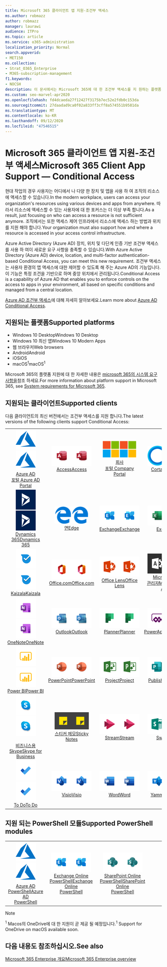```yaml
---
title: Microsoft 365 클라이언트 앱 지원-조건부 액세스
ms.author: robmazz
author: robmazz
manager: laurawi
audience: ITPro
ms.topic: article
ms.service: o365-administration
localization_priority: Normal
search.appverid:
- MET150
ms.collection:
- Strat_O365_Enterprise
- M365-subscription-management
f1.keywords:
- NOCSH
description: 이 문서에서는 Microsoft 365에 대 한 조건부 액세스를 지 원하는 플랫폼, 클라이언트 및 Powershell 모듈에 대해 설명 합니다.
ms.custom: seo-marvel-apr2020
ms.openlocfilehash: fd4dcaeda27f12427f3175b7ec52e2fdb0c153da
ms.sourcegitcommit: 27daadad9ca0f02a833ff3cff8a574551b9581da
ms.translationtype: MT
ms.contentlocale: ko-KR
ms.lasthandoff: 09/12/2020
ms.locfileid: "47546515"
---
```

# <a name="microsoft-365-client-app-support--conditional-access"></a><span data-ttu-id="aeb78-103">Microsoft 365 클라이언트 앱 지원-조건부 액세스</span><span class="sxs-lookup"><span data-stu-id="aeb78-103">Microsoft 365 Client App Support — Conditional Access</span></span>

<span data-ttu-id="aeb78-104">현대 작업의 경우 사용자는 어디에서 나 다양 한 장치 및 앱을 사용 하 여 조직의 리소스에 액세스할 수 있습니다.</span><span class="sxs-lookup"><span data-stu-id="aeb78-104">In the modern workplace, users can access your organization's resources using various devices and apps from anywhere.</span></span> <span data-ttu-id="aeb78-105">따라서 리소스에 액세스할 수 있는 사용자에 대 한 포커스는 더 이상 부족 합니다.</span><span class="sxs-lookup"><span data-stu-id="aeb78-105">As a result, just focusing on who can access a resource is not sufficient anymore.</span></span> <span data-ttu-id="aeb78-106">조직에서는 또한 액세스 제어 인프라에서 리소스에 액세스 하는 방법과 위치를 지원 해야 합니다.</span><span class="sxs-lookup"><span data-stu-id="aeb78-106">Your organization must also support how and where a resource is accessed in your access control infrastructure.</span></span>

<span data-ttu-id="aeb78-107">Azure Active Directory (Azure AD) 장치, 위치 및 다단계 인증 기반 조건부 액세스를 사용 하 여이 새로운 요구 사항을 충족할 수 있습니다.</span><span class="sxs-lookup"><span data-stu-id="aeb78-107">With Azure Active Directory (Azure AD) device, location, and multi-factor authentication-based Conditional Access, you can meet this new requirement.</span></span> <span data-ttu-id="aeb78-108">조건부 액세스는 사용자 환경의 앱 액세스에 대한 제어할 수 있도록 해 주는 Azure AD의 기능입니다. 이 기능은 특정 조건을 기반으로 하며 중앙 위치에서 관리됩니다.</span><span class="sxs-lookup"><span data-stu-id="aeb78-108">Conditional Access is a capability of Azure AD that enables you to enforce controls on the access to apps in your environment, all based on specific conditions and managed from a central location.</span></span>

<span data-ttu-id="aeb78-109">[Azure AD 조건부 액세스](https://docs.microsoft.com/azure/active-directory/conditional-access/)에 대해 자세히 알아보세요.</span><span class="sxs-lookup"><span data-stu-id="aeb78-109">Learn more about [Azure AD Conditional Access](https://docs.microsoft.com/azure/active-directory/conditional-access/).</span></span>

## <a name="supported-platforms"></a><span data-ttu-id="aeb78-110">지원되는 플랫폼</span><span class="sxs-lookup"><span data-stu-id="aeb78-110">Supported platforms</span></span>

 - <span data-ttu-id="aeb78-111">Windows 10 Desktop</span><span class="sxs-lookup"><span data-stu-id="aeb78-111">Windows 10 Desktop</span></span>
 - <span data-ttu-id="aeb78-112">Windows 10 최신 앱</span><span class="sxs-lookup"><span data-stu-id="aeb78-112">Windows 10 Modern Apps</span></span>
 - <span data-ttu-id="aeb78-113">웹 브라우저</span><span class="sxs-lookup"><span data-stu-id="aeb78-113">Web browsers</span></span>
 - <span data-ttu-id="aeb78-114">Android</span><span class="sxs-lookup"><span data-stu-id="aeb78-114">Android</span></span>
 - <span data-ttu-id="aeb78-115">iOS</span><span class="sxs-lookup"><span data-stu-id="aeb78-115">iOS</span></span>
 - <span data-ttu-id="aeb78-116">macOS<sup>1</sup></span><span class="sxs-lookup"><span data-stu-id="aeb78-116">macOS<sup>1</sup></span></span>

<span data-ttu-id="aeb78-117">Microsoft 365의 플랫폼 지원에 대 한 자세한 내용은 [microsoft 365의 시스템 요구 사항을](https://products.office.com/office-system-requirements)참조 하세요.</span><span class="sxs-lookup"><span data-stu-id="aeb78-117">For more information about platform support in Microsoft 365, see [System requirements for Microsoft 365](https://products.office.com/office-system-requirements).</span></span>

## <a name="supported-clients"></a><span data-ttu-id="aeb78-118">지원되는 클라이언트</span><span class="sxs-lookup"><span data-stu-id="aeb78-118">Supported clients</span></span>

<span data-ttu-id="aeb78-119">다음 클라이언트의 최신 버전에서는 조건부 액세스를 지원 합니다.</span><span class="sxs-lookup"><span data-stu-id="aeb78-119">The latest versions of the following clients support Conditional Access:</span></span>

| | | | | | |
|:---:|:---:|:---:|:---:|:---:|:---:|
| <span data-ttu-id="aeb78-120">![Azure 아이콘](../media/o365-azure-64x64.png)</span><span class="sxs-lookup"><span data-stu-id="aeb78-120">![Azure icon](../media/o365-azure-64x64.png)</span></span> <br> [<span data-ttu-id="aeb78-121">Azure AD <br> 포털 </span><span class="sxs-lookup"><span data-stu-id="aeb78-121">Azure AD <br> Portal </span></span>](https://azure.microsoft.com/features/azure-portal/) | <span data-ttu-id="aeb78-122">![Access 아이콘](../media/o365-access-64x64.png)</span><span class="sxs-lookup"><span data-stu-id="aeb78-122">![Access icon](../media/o365-access-64x64.png)</span></span> <br> [<span data-ttu-id="aeb78-123">Access</span><span class="sxs-lookup"><span data-stu-id="aeb78-123">Access</span></span>](https://products.office.com/access) | <span data-ttu-id="aeb78-124">![회사 포털 아이콘](../media/o365-microsoft-64x64.png)</span><span class="sxs-lookup"><span data-stu-id="aeb78-124">![Company portal icon](../media/o365-microsoft-64x64.png)</span></span> <br> [<span data-ttu-id="aeb78-125">회사 <br> 포털 </span><span class="sxs-lookup"><span data-stu-id="aeb78-125">Company <br> Portal </span></span>](https://docs.microsoft.com/intune-user-help/sign-in-to-the-company-portal)  | <span data-ttu-id="aeb78-126">![Cortana 아이콘](../media/o365-cortana-64x64.png)</span><span class="sxs-lookup"><span data-stu-id="aeb78-126">![Cortana icon](../media/o365-cortana-64x64.png)</span></span> <br> [<span data-ttu-id="aeb78-127">Cortana</span><span class="sxs-lookup"><span data-stu-id="aeb78-127">Cortana</span></span>](https://www.microsoft.com/cortana) | <span data-ttu-id="aeb78-128">![Delve 아이콘](../media/o365-delve-64x64.png)</span><span class="sxs-lookup"><span data-stu-id="aeb78-128">![Delve icon](../media/o365-delve-64x64.png)</span></span> <br> [<span data-ttu-id="aeb78-129">Delve</span><span class="sxs-lookup"><span data-stu-id="aeb78-129">Delve</span></span>](https://products.office.com/business/intelligent-search) 
| <span data-ttu-id="aeb78-130">![Dynamics 365 아이콘](../media/o365-dynamics365-64x64.png)</span><span class="sxs-lookup"><span data-stu-id="aeb78-130">![Dynamics 365 icon](../media/o365-dynamics365-64x64.png)</span></span> <br> [<span data-ttu-id="aeb78-131">Dynamics 365</span><span class="sxs-lookup"><span data-stu-id="aeb78-131">Dynamics 365</span></span>](https://dynamics.microsoft.com) | <span data-ttu-id="aeb78-132">![에 지 아이콘](../media/o365-edge-64x64.png)</span><span class="sxs-lookup"><span data-stu-id="aeb78-132">![Edge icon](../media/o365-edge-64x64.png)</span></span> <br> [<span data-ttu-id="aeb78-133">면</span><span class="sxs-lookup"><span data-stu-id="aeb78-133">Edge</span></span>](https://www.microsoft.com/windows/microsoft-edge) | <span data-ttu-id="aeb78-134">![Exchange 아이콘](../media/o365-exchange-64x64.png)</span><span class="sxs-lookup"><span data-stu-id="aeb78-134">![Exchange icon](../media/o365-exchange-64x64.png)</span></span> <br> [<span data-ttu-id="aeb78-135">Exchange</span><span class="sxs-lookup"><span data-stu-id="aeb78-135">Exchange</span></span>](https://products.office.com/exchange/exchange-online) | <span data-ttu-id="aeb78-136">![Excel 아이콘](../media/o365-excel-64x64.png)</span><span class="sxs-lookup"><span data-stu-id="aeb78-136">![Excel icon](../media/o365-excel-64x64.png)</span></span> <br> [<span data-ttu-id="aeb78-137">Excel</span><span class="sxs-lookup"><span data-stu-id="aeb78-137">Excel</span></span>](https://products.office.com/excel) | <span data-ttu-id="aeb78-138">![Forms 아이콘](../media/o365-forms-64x64.png)</span><span class="sxs-lookup"><span data-stu-id="aeb78-138">![Forms icon](../media/o365-forms-64x64.png)</span></span> <br> [<span data-ttu-id="aeb78-139">Forms​​</span><span class="sxs-lookup"><span data-stu-id="aeb78-139">Forms</span></span>](https://flow.microsoft.com/connectors/shared_microsoftforms/microsoft-forms/) 
| <span data-ttu-id="aeb78-140">![Kaizala 아이콘](../media/o365-kaizala-64x64.png)</span><span class="sxs-lookup"><span data-stu-id="aeb78-140">![Kaizala icon](../media/o365-kaizala-64x64.png)</span></span> <br> [<span data-ttu-id="aeb78-141">Kaizala</span><span class="sxs-lookup"><span data-stu-id="aeb78-141">Kaizala</span></span>](https://products.office.com/en/business/microsoft-kaizala) | <span data-ttu-id="aeb78-142">![Office.com 아이콘](../media/o365-office-64x64.png)</span><span class="sxs-lookup"><span data-stu-id="aeb78-142">![Office.com icon](../media/o365-office-64x64.png)</span></span> <br> [<span data-ttu-id="aeb78-143">Office.com</span><span class="sxs-lookup"><span data-stu-id="aeb78-143">Office.com</span></span>](https://www.office.com/) | <span data-ttu-id="aeb78-144">![렌즈 아이콘](../media/o365-lens-64x64.png)</span><span class="sxs-lookup"><span data-stu-id="aeb78-144">![Lens icon](../media/o365-lens-64x64.png)</span></span> <br> [<span data-ttu-id="aeb78-145">Office Lens</span><span class="sxs-lookup"><span data-stu-id="aeb78-145">Office Lens</span></span>](https://www.microsoft.com/p/office-lens/9wzdncrfj3t8?activetab=pivot%3Aoverviewtab) | <span data-ttu-id="aeb78-146">![Office 365 관리 아이콘](../media/o365-o365admin-64x64.png)</span><span class="sxs-lookup"><span data-stu-id="aeb78-146">![Office 365 Admin icon](../media/o365-o365admin-64x64.png)</span></span> <br> [<span data-ttu-id="aeb78-147">Microsoft 365 <br> 관리자</span><span class="sxs-lookup"><span data-stu-id="aeb78-147">Microsoft 365 <br> Admin</span></span>](https://products.office.com/business/manage-office-365-admin-app) | <span data-ttu-id="aeb78-148">![비즈니스용 OneDrive 아이콘](../media/o365-OneDrive-64x64.png)</span><span class="sxs-lookup"><span data-stu-id="aeb78-148">![OneDrive for Business icon](../media/o365-OneDrive-64x64.png)</span></span> <br> [<span data-ttu-id="aeb78-149">OneDrive<sup>1</sup></span><span class="sxs-lookup"><span data-stu-id="aeb78-149">OneDrive<sup>1</sup></span></span>](https://products.office.com/onedrive-for-business/online-cloud-storage) 
| <span data-ttu-id="aeb78-150">![OneNote 아이콘](../media/o365-OneNote-64x64.png)</span><span class="sxs-lookup"><span data-stu-id="aeb78-150">![OneNote icon](../media/o365-OneNote-64x64.png)</span></span> <br> [<span data-ttu-id="aeb78-151">OneNote</span><span class="sxs-lookup"><span data-stu-id="aeb78-151">OneNote</span></span>](https://products.office.com/onenote) | <span data-ttu-id="aeb78-152">![Outlook 아이콘](../media/o365-outlook-64x64.png)</span><span class="sxs-lookup"><span data-stu-id="aeb78-152">![Outlook icon](../media/o365-outlook-64x64.png)</span></span> <br> [<span data-ttu-id="aeb78-153">Outlook</span><span class="sxs-lookup"><span data-stu-id="aeb78-153">Outlook</span></span>](https://products.office.com/outlook) | <span data-ttu-id="aeb78-154">![Planner 아이콘](../media/o365-planner-64x64.png)</span><span class="sxs-lookup"><span data-stu-id="aeb78-154">![Planner icon](../media/o365-planner-64x64.png)</span></span> <br> [<span data-ttu-id="aeb78-155">Planner</span><span class="sxs-lookup"><span data-stu-id="aeb78-155">Planner</span></span>](https://products.office.com/business/task-management-software) | <span data-ttu-id="aeb78-156">![PowerApps 아이콘](../media/o365-powerapps-64x64.png)</span><span class="sxs-lookup"><span data-stu-id="aeb78-156">![PowerApps icon](../media/o365-powerapps-64x64.png)</span></span> <br> [<span data-ttu-id="aeb78-157">PowerApps</span><span class="sxs-lookup"><span data-stu-id="aeb78-157">PowerApps</span></span>](https://powerapps.microsoft.com) | <span data-ttu-id="aeb78-158">![전원 자동화 아이콘](../media/o365-flow-64x64.png)</span><span class="sxs-lookup"><span data-stu-id="aeb78-158">![Power Automate icon](../media/o365-flow-64x64.png)</span></span> <br> [<span data-ttu-id="aeb78-159">전원 <br> 자동화</span><span class="sxs-lookup"><span data-stu-id="aeb78-159">Power <br> Automate</span></span>](https://flow.microsoft.com)
| <span data-ttu-id="aeb78-160">![PowerBI 아이콘](../media/o365-powerbi-64x64.png)</span><span class="sxs-lookup"><span data-stu-id="aeb78-160">![PowerBI icon](../media/o365-powerbi-64x64.png)</span></span> <br> [<span data-ttu-id="aeb78-161">Power BI</span><span class="sxs-lookup"><span data-stu-id="aeb78-161">Power BI</span></span>](https://powerbi.microsoft.com) | <span data-ttu-id="aeb78-162">![PowerPoint 아이콘](../media/o365-powerpoint-64x64.png)</span><span class="sxs-lookup"><span data-stu-id="aeb78-162">![PowerPoint icon](../media/o365-powerpoint-64x64.png)</span></span> <br> [<span data-ttu-id="aeb78-163">PowerPoint</span><span class="sxs-lookup"><span data-stu-id="aeb78-163">PowerPoint</span></span>](https://products.office.com/powerpoint) | <span data-ttu-id="aeb78-164">![Project 아이콘](../media/o365-project-64x64.png)</span><span class="sxs-lookup"><span data-stu-id="aeb78-164">![Project icon](../media/o365-project-64x64.png)</span></span> <br> [<span data-ttu-id="aeb78-165">Project</span><span class="sxs-lookup"><span data-stu-id="aeb78-165">Project</span></span>](https://products.office.com/project) | <span data-ttu-id="aeb78-166">![Publisher 아이콘](../media/o365-publisher-64x64.png)</span><span class="sxs-lookup"><span data-stu-id="aeb78-166">![Publisher icon](../media/o365-publisher-64x64.png)</span></span> <br> [<span data-ttu-id="aeb78-167">Publisher</span><span class="sxs-lookup"><span data-stu-id="aeb78-167">Publisher</span></span>](https://products.office.com/publisher) | <span data-ttu-id="aeb78-168">![SharePoint 아이콘](../media/o365-sharepoint-64x64.png)</span><span class="sxs-lookup"><span data-stu-id="aeb78-168">![SharePoint icon](../media/o365-sharepoint-64x64.png)</span></span> <br> [<span data-ttu-id="aeb78-169">Sharepoint</span><span class="sxs-lookup"><span data-stu-id="aeb78-169">Sharepoint</span></span>](https://products.office.com/sharepoint) 
| <span data-ttu-id="aeb78-170">![비즈니스용 Skype 아이콘](../media/o365-skypeforbusiness-64x64.png)</span><span class="sxs-lookup"><span data-stu-id="aeb78-170">![Skype for Business icon](../media/o365-skypeforbusiness-64x64.png)</span></span> <br> [<span data-ttu-id="aeb78-171"><br>비즈니스용 Skype</span><span class="sxs-lookup"><span data-stu-id="aeb78-171">Skype for <br> Business</span></span>](https://www.skype.com/business/) | <span data-ttu-id="aeb78-172">![스티커 메모 아이콘](../media/o365-stickynotes-64x64.png)</span><span class="sxs-lookup"><span data-stu-id="aeb78-172">![Sticky Notes icon](../media/o365-stickynotes-64x64.png)</span></span> <br> [<span data-ttu-id="aeb78-173">스티커 메모</span><span class="sxs-lookup"><span data-stu-id="aeb78-173">Sticky Notes</span></span>](https://www.microsoft.com/p/microsoft-sticky-notes/9nblggh4qghw) | <span data-ttu-id="aeb78-174">![Stream 아이콘](../media/o365-stream-64x64.png)</span><span class="sxs-lookup"><span data-stu-id="aeb78-174">![Stream icon](../media/o365-stream-64x64.png)</span></span> <br> [<span data-ttu-id="aeb78-175">Stream</span><span class="sxs-lookup"><span data-stu-id="aeb78-175">Stream</span></span>](https://stream.microsoft.com) | <span data-ttu-id="aeb78-176">![Sway 아이콘](../media/o365-sway-64x64.png)</span><span class="sxs-lookup"><span data-stu-id="aeb78-176">![Sway icon](../media/o365-sway-64x64.png)</span></span> <br> [<span data-ttu-id="aeb78-177">Sway</span><span class="sxs-lookup"><span data-stu-id="aeb78-177">Sway</span></span>](https://sway.com) | <span data-ttu-id="aeb78-178">![Teams 아이콘](../media/o365-teams-64x64.png)</span><span class="sxs-lookup"><span data-stu-id="aeb78-178">![Teams icon](../media/o365-teams-64x64.png)</span></span> <br> [<span data-ttu-id="aeb78-179">Teams</span><span class="sxs-lookup"><span data-stu-id="aeb78-179">Teams</span></span>](https://products.office.com/microsoft-teams/group-chat-software) 
| <span data-ttu-id="aeb78-180">![할 일 아이콘](../media/o365-todo-64x64.png)</span><span class="sxs-lookup"><span data-stu-id="aeb78-180">![To Do icon](../media/o365-todo-64x64.png)</span></span> <br> [<span data-ttu-id="aeb78-181">To Do</span><span class="sxs-lookup"><span data-stu-id="aeb78-181">To Do</span></span>](https://todo.microsoft.com) | <span data-ttu-id="aeb78-182">![Visio 아이콘](../media/o365-visio-64x64.png)</span><span class="sxs-lookup"><span data-stu-id="aeb78-182">![Visio icon](../media/o365-visio-64x64.png)</span></span> <br> [<span data-ttu-id="aeb78-183">Visio</span><span class="sxs-lookup"><span data-stu-id="aeb78-183">Visio</span></span>](https://products.office.com/visio/flowchart-software) | <span data-ttu-id="aeb78-184">![Word 아이콘](../media/o365-word-64x64.png)</span><span class="sxs-lookup"><span data-stu-id="aeb78-184">![Word icon](../media/o365-word-64x64.png)</span></span> <br> [<span data-ttu-id="aeb78-185">Word</span><span class="sxs-lookup"><span data-stu-id="aeb78-185">Word</span></span>](https://products.office.com/word) | <span data-ttu-id="aeb78-186">![Yammer 아이콘](../media/o365-yammer-64x64.png)</span><span class="sxs-lookup"><span data-stu-id="aeb78-186">![Yammer icon](../media/o365-yammer-64x64.png)</span></span> <br> [<span data-ttu-id="aeb78-187">Yammer</span><span class="sxs-lookup"><span data-stu-id="aeb78-187">Yammer</span></span>](https://products.office.com/yammer/yammer-overview)

## <a name="supported-powershell-modules"></a><span data-ttu-id="aeb78-188">지원 되는 PowerShell 모듈</span><span class="sxs-lookup"><span data-stu-id="aeb78-188">Supported PowerShell modules</span></span>

| | | | | | |
|:---:|:---:|:---:|:---:|:---:|:---:|
| <span data-ttu-id="aeb78-189">![Azure 아이콘](../media/o365-azure-64x64.png)</span><span class="sxs-lookup"><span data-stu-id="aeb78-189">![Azure icon](../media/o365-azure-64x64.png)</span></span> <br> [<span data-ttu-id="aeb78-190">Azure AD <br> PowerShell</span><span class="sxs-lookup"><span data-stu-id="aeb78-190">Azure AD <br> PowerShell</span></span>](https://docs.microsoft.com/powershell/azure/active-directory/overview?view=azureadps-2.0) | <span data-ttu-id="aeb78-191">![Exchange 아이콘](../media/o365-exchange-64x64.png)</span><span class="sxs-lookup"><span data-stu-id="aeb78-191">![Exchange icon](../media/o365-exchange-64x64.png)</span></span> <br> [<span data-ttu-id="aeb78-192">Exchange Online <br> PowerShell</span><span class="sxs-lookup"><span data-stu-id="aeb78-192">Exchange Online <br> PowerShell</span></span>](https://docs.microsoft.com/powershell/exchange/exchange-online-powershell) | <span data-ttu-id="aeb78-193">![SharePoint 아이콘](../media/o365-sharepoint-64x64.png)</span><span class="sxs-lookup"><span data-stu-id="aeb78-193">![SharePoint icon](../media/o365-sharepoint-64x64.png)</span></span> <br> [<span data-ttu-id="aeb78-194">SharePoint Online <br> PowerShell</span><span class="sxs-lookup"><span data-stu-id="aeb78-194">SharePoint Online <br> PowerShell</span></span>](https://docs.microsoft.com/powershell/sharepoint/sharepoint-online/connect-sharepoint-online)

> [!NOTE]
> <span data-ttu-id="aeb78-195"><sup>1</sup> Macos의 OneDrive에 대 한 지원이 곧 제공 될 예정입니다.</span><span class="sxs-lookup"><span data-stu-id="aeb78-195"><sup>1</sup> Support for OneDrive on macOS available soon.</span></span>

## <a name="see-also"></a><span data-ttu-id="aeb78-196">다음 내용도 참조하십시오.</span><span class="sxs-lookup"><span data-stu-id="aeb78-196">See also</span></span>

[<span data-ttu-id="aeb78-197">Microsoft 365 Enterprise 개요</span><span class="sxs-lookup"><span data-stu-id="aeb78-197">Microsoft 365 Enterprise overview</span></span>](microsoft-365-overview.md)
